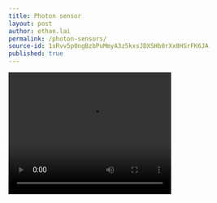 ```yaml
---
title: Photon sensor
layout: post
author: ethan.lai
permalink: /photon-sensors/
source-id: 1xRvv5p0ngBzbPuMmyA3z5kxsJDXSHb0rXx0HSrFK6JA
published: true
---
```

<video width="320" height="240" controls>

  <source src="/images/Photonsensor.mp4.mp4" type="video/mp4">

Your browser does not support the video tag.

</video>

